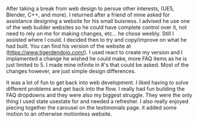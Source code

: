 After taking a break from web design to persue other interests, (UE5, Blender, C++, and more). I returned after a friend of mine asked for assistance designing a website for his small buisness. I advised he use one of the web builder websites so he could have complete control over it, not need to rely on me for making changes, etc... he chose weebly. Still I assisted where I could. I decided then to try and copy/improve on what he had built. You can find his version of the website at (https://www.tigerdendojo.com/). I used react to create my version and I implamented a change he wished he could make, more FAQ items as he is just limited to 5. I made mine infinite in #'s that could be asked. Most of the changes however, are just simple design differences.

It was a lot of fun to get back into web development. I liked having to solve different problems and get back into the flow. I really had fun building the FAQ dropdowns and they were also my biggest struggle. They were the only thing I used state usestate for and needed a refresher. I also really enjoyed piecing together the carousel on the testimonials page. it added some motion to an otherwise motionless website.
